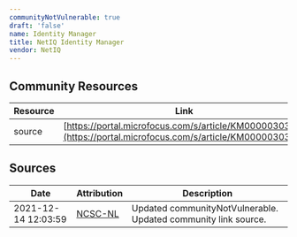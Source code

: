 ```yaml
---
communityNotVulnerable: true
draft: 'false'
name: Identity Manager
title: NetIQ Identity Manager
vendor: NetIQ
---
```



## Community Resources
| Resource | Link |
| --- | --- |
| source | [https://portal.microfocus.com/s/article/KM0000030357](https://portal.microfocus.com/s/article/KM0000030357) |


## Sources
| Date | Attribution | Description |
| --- | --- | --- |
| 2021-12-14 12:03:59 | [NCSC-NL](https://github.com/NCSC-NL/log4shell/blob/main/software/README.md) | Updated communityNotVulnerable. Updated community link source.  |
